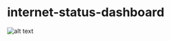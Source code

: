 # internet-status-dashboard

![alt text]([https://github.com/[username]/[reponame]/blob/[branch]/image.jpg](https://github.com/JohnGrey0/internet-status-dashboard/blob/main/example/Screenshot%202023-07-18%20at%2012.01.46%20AM.png)https://github.com/JohnGrey0/internet-status-dashboard/blob/main/example/Screenshot%202023-07-18%20at%2012.01.46%20AM.png?raw=true)

